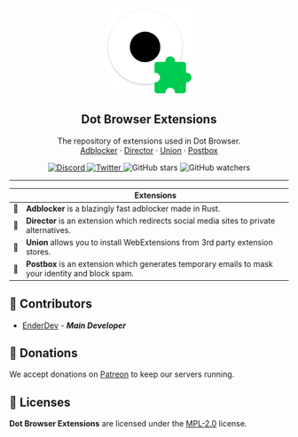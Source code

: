 <p align="center">
    <img src="logo.png" width="158" />
</p>
<h2 align="center">Dot Browser Extensions</h2>

<p align="center">
    The repository of extensions used in Dot Browser.
    <br />
    <a href="#">Adblocker</a>
    · <a href="#">Director</a>
    · <a href="#">Union</a>
    · <a href="#">Postbox</a>
</p>

<p align="center">
<a href="https://invite.gg/dot">
    <img src="https://discordapp.com/api/guilds/525056817399726102/widget.png?style=shield" alt="Discord">
</a>
<a href="https://twitter.com/intent/follow?screen_name=DotBrowser">
    <img src="https://img.shields.io/twitter/follow/DotBrowser?style=social" alt="Twitter">
</a>

<img src="https://img.shields.io/github/stars/dothq/browser?style=social" alt="GitHub stars"> 
<img src="https://img.shields.io/github/watchers/dothq/browser?style=social" alt="GitHub watchers">

</p>

---

|  | Extensions |
| - | ------------ |
| 🚫 | **Adblocker** is a blazingly fast adblocker made in Rust. |
| 🤵 | **Director** is an extension which redirects social media sites to private alternatives. |
| 🤝 | **Union** allows you to install WebExtensions from 3rd party extension stores. |
| 📮 | **Postbox** is an extension which generates temporary emails to mask your identity and block spam. |

## 🤝 Contributors
- [EnderDev](https://github.com/EnderDev) - ***Main Developer***

## 💸 Donations
We accept donations on [Patreon](https://patreon.com/dothq) to keep our servers running.

## 📜 Licenses
**Dot Browser Extensions** are licensed under the [MPL-2.0](https://www.mozilla.org/en-US/MPL/2.0) license.